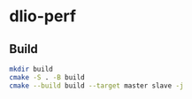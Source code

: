 # dlio-perf

## Build

```bash
mkdir build
cmake -S . -B build
cmake --build build --target master slave -j
```